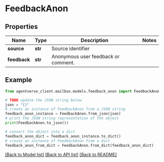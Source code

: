 # FeedbackAnon


## Properties

Name | Type | Description | Notes
------------ | ------------- | ------------- | -------------
**source** | **str** | Source identifier | 
**feedback** | **str** | Anonymous user feedback or comment. | 

## Example

```python
from agentverse_client.mailbox.models.feedback_anon import FeedbackAnon

# TODO update the JSON string below
json = "{}"
# create an instance of FeedbackAnon from a JSON string
feedback_anon_instance = FeedbackAnon.from_json(json)
# print the JSON string representation of the object
print(FeedbackAnon.to_json())

# convert the object into a dict
feedback_anon_dict = feedback_anon_instance.to_dict()
# create an instance of FeedbackAnon from a dict
feedback_anon_from_dict = FeedbackAnon.from_dict(feedback_anon_dict)
```
[[Back to Model list]](../README.md#documentation-for-models) [[Back to API list]](../README.md#documentation-for-api-endpoints) [[Back to README]](../README.md)


